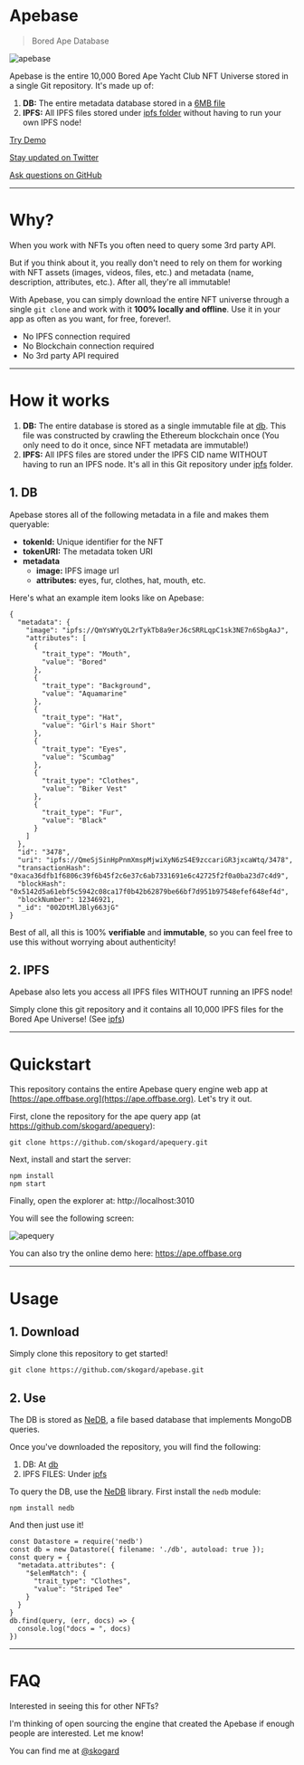# Apebase

> Bored Ape Database

![apebase](apebase.png)

Apebase is the entire 10,000 Bored Ape Yacht Club NFT Universe stored in a single Git repository. It's made up of:

1. **DB:** The entire metadata database stored in a [6MB file](db)
2. **IPFS:** All IPFS files stored under [ipfs folder](ipfs) without having to run your own IPFS node!

[Try Demo](https://ape.offbase.org)

[Stay updated on Twitter](https://twitter.com/skogard)

[Ask questions on GitHub](https://github.com/skogard/apebase/issues)


---

# Why?

When you work with NFTs you often need to query some 3rd party API.

But if you think about it, you really don't need to rely on them for working with NFT assets (images, videos, files, etc.) and metadata (name, description, attributes, etc.). After all, they're all immutable!

With Apebase, you can simply download the entire NFT universe through a single `git clone` and work with it **100% locally and offline**. Use it in your app as often as you want, for free, forever!.

- No IPFS connection required
- No Blockchain connection required
- No 3rd party API required

---

# How it works

1. **DB:** The entire database is stored as a single immutable file at [db](db). This file was constructed by crawling the Ethereum blockchain once (You only need to do it once, since NFT metadata are immutable!)
2. **IPFS:** All IPFS files are stored under the IPFS CID name WITHOUT having to run an IPFS node. It's all in this Git repository under [ipfs](ipfs) folder.

## 1. DB

Apebase stores all of the following metadata in a file and makes them queryable:

- **tokenId:** Unique identifier for the NFT
- **tokenURI:** The metadata token URI
- **metadata**
  - **image:** IPFS image url
  - **attributes:** eyes, fur, clothes, hat, mouth, etc.

Here's what an example item looks like on Apebase:

```
{
  "metadata": {
    "image": "ipfs://QmYsWYyQL2rTykTb8a9erJ6cSRRLqpC1sk3NE7n6SbgAaJ",
    "attributes": [
      {
        "trait_type": "Mouth",
        "value": "Bored"
      },
      {
        "trait_type": "Background",
        "value": "Aquamarine"
      },
      {
        "trait_type": "Hat",
        "value": "Girl's Hair Short"
      },
      {
        "trait_type": "Eyes",
        "value": "Scumbag"
      },
      {
        "trait_type": "Clothes",
        "value": "Biker Vest"
      },
      {
        "trait_type": "Fur",
        "value": "Black"
      }
    ]
  },
  "id": "3478",
  "uri": "ipfs://QmeSjSinHpPnmXmspMjwiXyN6zS4E9zccariGR3jxcaWtq/3478",
  "transactionHash": "0xaca36dfb1f6806c39f6b45f2c6e37c6ab7331691e6c42725f2f0a0ba23d7c4d9",
  "blockHash": "0x5142d5a61ebf5c5942c08ca17f0b42b62879be66bf7d951b97548efef648ef4d",
  "blockNumber": 12346921,
  "_id": "002DtMlJBly663jG"
}
```

Best of all, all this is 100% **verifiable** and **immutable**, so you can feel free to use this without worrying about authenticity!

## 2. IPFS

Apebase also lets you access all IPFS files WITHOUT running an IPFS node!

Simply clone this git repository and it contains all 10,000 IPFS files for the Bored Ape Universe! (See [ipfs](ipfs))

---

# Quickstart

This repository contains the entire Apebase query engine web app at [https://ape.offbase.org](https://ape.offbase.org). Let's try it out.

First, clone the repository for the ape query app (at https://github.com/skogard/apequery):

```
git clone https://github.com/skogard/apequery.git
```

Next, install and start the server:

```
npm install
npm start
```

Finally, open the explorer at: http://localhost:3010

You will see the following screen:

![apequery](apequery.png)

You can also try the online demo here: https://ape.offbase.org

---

# Usage


## 1. Download

Simply clone this repository to get started!

```
git clone https://github.com/skogard/apebase.git
```

## 2. Use

The DB is stored as [NeDB](https://github.com/louischatriot/nedb), a file based database that implements MongoDB queries.

Once you've downloaded the repository, you will find the following:

1. DB: At [db](db)
2. IPFS FILES: Under [ipfs](ipfs)

To query the DB, use the [NeDB](https://github.com/louischatriot/nedb) library. First install the `nedb` module:

```
npm install nedb
```

And then just use it!

```
const Datastore = require('nedb')
const db = new Datastore({ filename: './db', autoload: true });
const query = {
  "metadata.attributes": {
    "$elemMatch": {
      "trait_type": "Clothes",
      "value": "Striped Tee"
    }
  }
}
db.find(query, (err, docs) => {
  console.log("docs = ", docs)
})
```

---

# FAQ

Interested in seeing this for other NFTs?

I'm thinking of open sourcing the engine that created the Apebase if enough people are interested. Let me know!

You can find me at [@skogard](https://twitter.com/skogard)
